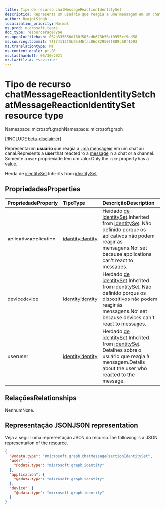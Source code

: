 ```yaml
---
title: Tipo de recurso chatMessageReactionIdentitySet
description: Representa um usuário que reagia a uma mensagem em um chat ou canal.
author: RamjotSingh
localization_priority: Normal
ms.prod: microsoft-teams
doc_type: resourcePageType
ms.openlocfilehash: 032b335656d768f505cdb673b56ef0955cf9ed58
ms.sourcegitcommit: 7f674112f5b95446fac86d829509f889c60f1693
ms.translationtype: MT
ms.contentlocale: pt-BR
ms.lasthandoff: 06/30/2021
ms.locfileid: "53211195"
---
```

# <a name="chatmessagereactionidentityset-resource-type"></a><span data-ttu-id="55c7b-103">Tipo de recurso chatMessageReactionIdentitySet</span><span class="sxs-lookup"><span data-stu-id="55c7b-103">chatMessageReactionIdentitySet resource type</span></span>

<span data-ttu-id="55c7b-104">Namespace: microsoft.graph</span><span class="sxs-lookup"><span data-stu-id="55c7b-104">Namespace: microsoft.graph</span></span>

[!INCLUDE [beta-disclaimer](../../includes/beta-disclaimer.md)]

<span data-ttu-id="55c7b-105">Representa um **usuário** que reagia a [uma mensagem](../resources/chatmessage.md) em um chat ou canal.</span><span class="sxs-lookup"><span data-stu-id="55c7b-105">Represents a **user** that reacted to a [message](../resources/chatmessage.md) in a chat or a channel.</span></span> <span data-ttu-id="55c7b-106">Somente a `user` propriedade tem um valor.</span><span class="sxs-lookup"><span data-stu-id="55c7b-106">Only the `user` property has a value.</span></span>


<span data-ttu-id="55c7b-107">Herda de [identitySet](../resources/identityset.md).</span><span class="sxs-lookup"><span data-stu-id="55c7b-107">Inherits from [identitySet](../resources/identityset.md).</span></span>

## <a name="properties"></a><span data-ttu-id="55c7b-108">Propriedades</span><span class="sxs-lookup"><span data-stu-id="55c7b-108">Properties</span></span>
|<span data-ttu-id="55c7b-109">Propriedade</span><span class="sxs-lookup"><span data-stu-id="55c7b-109">Property</span></span>|<span data-ttu-id="55c7b-110">Tipo</span><span class="sxs-lookup"><span data-stu-id="55c7b-110">Type</span></span>|<span data-ttu-id="55c7b-111">Descrição</span><span class="sxs-lookup"><span data-stu-id="55c7b-111">Description</span></span>|
|:---|:---|:---|
|<span data-ttu-id="55c7b-112">aplicativo</span><span class="sxs-lookup"><span data-stu-id="55c7b-112">application</span></span>|[<span data-ttu-id="55c7b-113">identity</span><span class="sxs-lookup"><span data-stu-id="55c7b-113">identity</span></span>](../resources/identity.md)|<span data-ttu-id="55c7b-114">Herdado [de identitySet](../resources/identityset.md).</span><span class="sxs-lookup"><span data-stu-id="55c7b-114">Inherited from [identitySet](../resources/identityset.md).</span></span> <span data-ttu-id="55c7b-115">Não definido porque os aplicativos não podem reagir às mensagens.</span><span class="sxs-lookup"><span data-stu-id="55c7b-115">Not set because applications can't react to messages.</span></span>|
|<span data-ttu-id="55c7b-116">device</span><span class="sxs-lookup"><span data-stu-id="55c7b-116">device</span></span>|[<span data-ttu-id="55c7b-117">identity</span><span class="sxs-lookup"><span data-stu-id="55c7b-117">identity</span></span>](../resources/identity.md)|<span data-ttu-id="55c7b-118">Herdado [de identitySet](../resources/identityset.md).</span><span class="sxs-lookup"><span data-stu-id="55c7b-118">Inherited from [identitySet](../resources/identityset.md).</span></span> <span data-ttu-id="55c7b-119">Não definido porque os dispositivos não podem reagir às mensagens.</span><span class="sxs-lookup"><span data-stu-id="55c7b-119">Not set because devices can't react to messages.</span></span>|
|<span data-ttu-id="55c7b-120">user</span><span class="sxs-lookup"><span data-stu-id="55c7b-120">user</span></span>|[<span data-ttu-id="55c7b-121">identity</span><span class="sxs-lookup"><span data-stu-id="55c7b-121">identity</span></span>](../resources/identity.md)|<span data-ttu-id="55c7b-122">Herdado [de identitySet](../resources/identityset.md).</span><span class="sxs-lookup"><span data-stu-id="55c7b-122">Inherited from [identitySet](../resources/identityset.md).</span></span> <span data-ttu-id="55c7b-123">Detalhes sobre o usuário que reagia à mensagem.</span><span class="sxs-lookup"><span data-stu-id="55c7b-123">Details about the user who reacted to the message.</span></span>|

## <a name="relationships"></a><span data-ttu-id="55c7b-124">Relações</span><span class="sxs-lookup"><span data-stu-id="55c7b-124">Relationships</span></span>
<span data-ttu-id="55c7b-125">Nenhum</span><span class="sxs-lookup"><span data-stu-id="55c7b-125">None.</span></span>

## <a name="json-representation"></a><span data-ttu-id="55c7b-126">Representação JSON</span><span class="sxs-lookup"><span data-stu-id="55c7b-126">JSON representation</span></span>
<span data-ttu-id="55c7b-127">Veja a seguir uma representação JSON do recurso.</span><span class="sxs-lookup"><span data-stu-id="55c7b-127">The following is a JSON representation of the resource.</span></span>
<!-- {
  "blockType": "resource",
  "@odata.type": "microsoft.graph.chatMessageReactionIdentitySet"
}
-->
``` json
{
  "@odata.type": "#microsoft.graph.chatMessageReactionIdentitySet",
  "user": {
    "@odata.type": "microsoft.graph.identity"
  },
  "application": {
    "@odata.type": "microsoft.graph.identity"
  },
  "device": {
    "@odata.type": "microsoft.graph.identity"
  }
}
```

